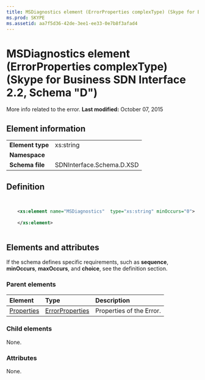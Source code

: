 ```yaml
---
title: MSDiagnostics element (ErrorProperties complexType) (Skype for Business SDN Interface 2.2, Schema "D")
ms.prod: SKYPE
ms.assetid: aa7f5d36-42de-3ee1-ee33-0e7b8f3afad4
---
```



# MSDiagnostics element (ErrorProperties complexType) (Skype for Business SDN Interface 2.2, Schema "D")
More info related to the error. 
 **Last modified:** October 07, 2015
  
    
    


## Element information


|||
|:-----|:-----|
|**Element type**|xs:string |
|**Namespace**||
|**Schema file**|SDNInterface.Schema.D.XSD |
   

## Definition


```XML


    <xs:element name="MSDiagnostics"  type="xs:string" minOccurs="0">
    
    </xs:element>
  
```


## Elements and attributes

If the schema defines specific requirements, such as **sequence**, **minOccurs**, **maxOccurs**, and **choice**, see the definition section. 
  
    
    

### Parent elements



|**Element**|**Type**|**Description**|
|:-----|:-----|:-----|
| [Properties](properties-element-errortype-complextype.md)| [ErrorProperties](errorproperties-complextype-1.md)|Properties of the Error. |
   

### Child elements

None. 
  
    
    

### Attributes

None. 
  
    
    


